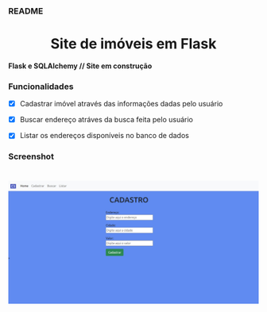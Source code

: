 ### README

<h1 align='center'> Site de imóveis em Flask </h1>

<p> <b>Flask e SQLAlchemy // Site em construção </b></p>


### Funcionalidades

- [x] Cadastrar imóvel através das informações dadas pelo usuário
- [x] Buscar endereço atráves da busca feita pelo usuário 
- [x] Listar os endereços disponíveis no banco de dados 


### Screenshot
<h1> 
<img alt="demoimage" title ="demoimage"  src ='./demoimage.jpg'/> 
</h1>